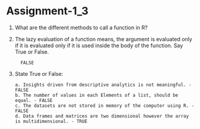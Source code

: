 # Assignment-1_3

1. What are the different methods to call a function in R?

2. The lazy evaluation of a function means, the argument is evaluated only if it is evaluated only if it is used
inside the body of the function. Say True or False. 

         FALSE
3. State True or False:

       a. Insights driven from descriptive analytics is not meaningful. - FALSE
       b. The number of values in each Elements of a list, should be equal. - FALSE
       c. The datasets are not stored in memory of the computer using R. - FALSE
       d. Data frames and matrices are two dimensional however the array is multidimensional. - TRUE

